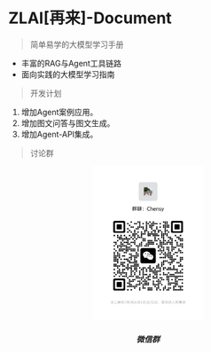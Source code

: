 # ZLAI[再来]-Document

> 简单易学的大模型学习手册

- 丰富的RAG与Agent工具链路
- 面向实践的大模型学习指南

> 开发计划

1. 增加Agent案例应用。
2. 增加图文问答与图文生成。
3. 增加Agent-API集成。

> 讨论群

<center>
<img src="docs/img/wechat-group.jpg" width="200px">
<h5>微信群</h5>
</center>
